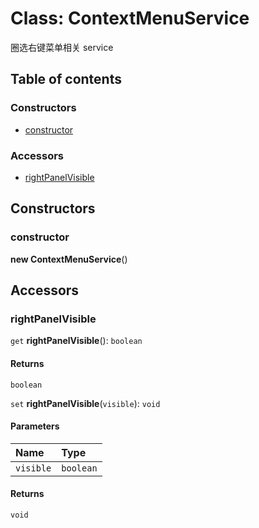 # Class: ContextMenuService

圈选右键菜单相关 service

## Table of contents

### Constructors

* [constructor](/auto-docs/editor/classes/ContextMenuService.md#constructor)

### Accessors

* [rightPanelVisible](/auto-docs/editor/classes/ContextMenuService.md#rightpanelvisible)

## Constructors

### constructor

**new ContextMenuService**()

## Accessors

### rightPanelVisible

`get` **rightPanelVisible**(): `boolean`

#### Returns

`boolean`

`set` **rightPanelVisible**(`visible`): `void`

#### Parameters

| Name | Type |
| :------ | :------ |
| `visible` | `boolean` |

#### Returns

`void`
